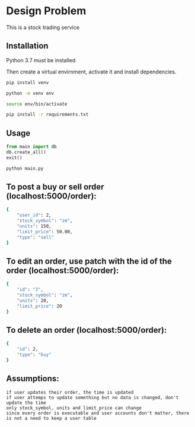 # Design Problem

This is a stock trading service

## Installation

Python 3.7 must be installed

Then create a virtual envirnment, activate it and install dependencies.

```bash
pip install venv
```

```bash
python -m venv env
```

```bash
source env/bin/activate
```

```bash
pip install -r requirements.txt
```

## Usage

```python
from main import db
db.create_all()
exit()
```

```bash
python main.py
```

## To post a buy or sell order (localhost:5000/order):
```bash
{
	"user_id": 2,
	"stock_symbol": "zm",
	"units": 150,
	"limit_price": 50.00,
	"type": "sell"
}
```

## To edit an order, use patch with the id of the order (localhost:5000/order):
```bash
{
	"id": "2",
	"stock_symbol": "zm",
	"units": 20,
	"limit_price": 20
}
```

## To delete an order (localhost:5000/order):
```bash
{
	"id": 2,
	"type": "buy"
}
```


## Assumptions: 
	if user updates their order, the time is updated
	if user attemps to update something but no data is changed, don't update the time
	only stock_symbol, units and limit_price can change
	since every order is executable and user accounts don't matter, there is not a need to keep a user table
